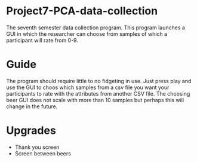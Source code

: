 # Project7-PCA-data-collection
The seventh semester data collection program. This program launches a GUI in which the researcher can choose from samples of which a participant will rate from 0-9.

# Guide
The program should require little to no fidgeting in use. Just press play and use the GUI to choos which samples from a csv file you want your participants to rate with the attributes from another CSV file. The choosing beer GUI does not scale with more than 10 samples but perhaps this will change in the future.

# Upgrades
- Thank you screen
- Screen between beers
